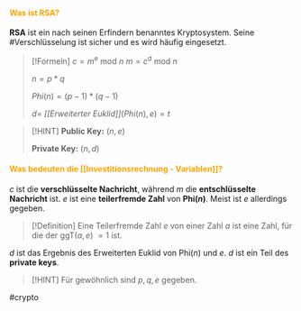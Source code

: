 #### <font color = "orange">Was ist RSA?</font>
**RSA** ist ein nach seinen Erfindern benanntes Kryptosystem. Seine #Verschlüsselung ist sicher und es wird häufig eingesetzt.

>[!Formeln]
>$c = m$<sup>e</sup> mod $n$
>$m = c$<sup>d</sup> mod $n$
>
>$n = p * q$
>
>$Phi(n) = (p-1) * (q-1)$
>
>$d =$ *[[Erweiterter Euklid]]*$(Phi(n),e) = t$

>[!HINT]
>**Public Key:**
>$(n,e)$
>
>**Private Key:**
>$(n,d)$

#### <font color = "orange">Was bedeuten die [[Investitionsrechnung - Variablen]]?</font>
$c$ ist die **verschlüsselte Nachricht**, während $m$ die **entschlüsselte Nachricht** ist. $e$ ist eine **teilerfremde Zahl** von **Phi($n$)**. Meist ist $e$ allerdings gegeben.

>[!Definition]
>Eine Teilerfremde Zahl $e$ von einer Zahl $a$ ist eine Zahl, für die der ggT($a,e$) $= 1$ ist.

$d$ ist das Ergebnis des Erweiterten Euklid von Phi$(n)$ und $e$. $d$ ist ein Teil des **private keys**.

>[!HINT]
>Für gewöhnlich sind $p,q,e$ gegeben.

#crypto